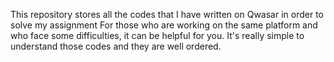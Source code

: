 This repository stores all the codes that I have written on Qwasar in order to solve my assignment
For those who are working on the same platform and who face some difficulties, it can be helpful for you.
It's really simple to understand those codes and they are well ordered.

